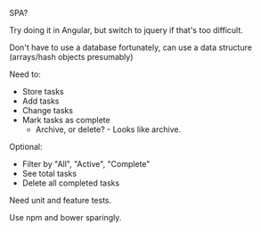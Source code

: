 SPA?

Try doing it in Angular, but switch to jquery if that's too difficult.

Don't have to use a database fortunately, can use a data structure (arrays/hash objects presumably)

Need to:
  - Store tasks
  - Add tasks
  - Change tasks
  - Mark tasks as complete
    - Archive, or delete? - Looks like archive.

Optional:
  - Filter by "All", "Active", "Complete"
  - See total tasks
  - Delete all completed tasks

Need unit and feature tests.

Use npm and bower sparingly.